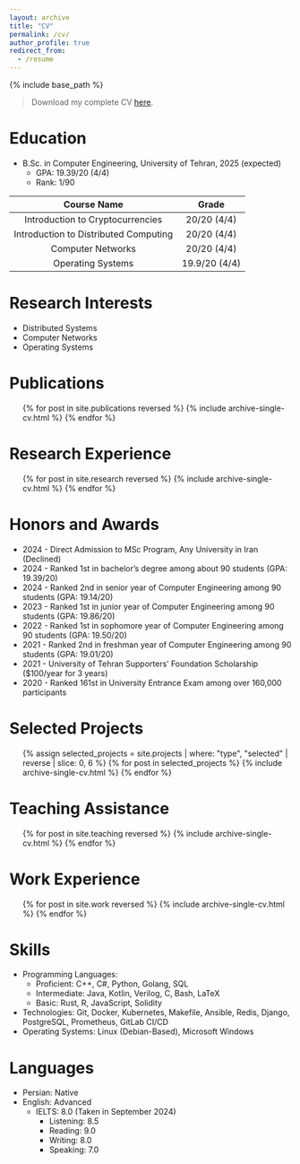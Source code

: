 ```yaml
---
layout: archive
title: "CV"
permalink: /cv/
author_profile: true
redirect_from:
  - /resume
---
```


{% include base_path %}

> Download my complete CV [here](/files/CV.pdf).

Education
======

* B.Sc. in Computer Engineering, University of Tehran, 2025 (expected)
  * GPA: 19.39/20 (4/4)
  * Rank: 1/90

|              Course Name              |      Grade     |
|:-------------------------------------:|:--------------:|
|    Introduction to Cryptocurrencies   |   20/20 (4/4)  |
| Introduction to Distributed Computing |   20/20 (4/4)  |
|           Computer Networks           |   20/20 (4/4)  |
|           Operating Systems           |  19.9/20 (4/4) |

Research Interests
======

* Distributed Systems
* Computer Networks
* Operating Systems

Publications
======
  <ul>{% for post in site.publications reversed %}
    {% include archive-single-cv.html %}
  {% endfor %}</ul>

Research Experience
======

  <ul>{% for post in site.research reversed %}
    {% include archive-single-cv.html %}
  {% endfor %}</ul>

Honors and Awards
======

* 2024 - Direct Admission to MSc Program, Any University in Iran (Declined)
* 2024 - Ranked 1st in bachelor’s degree among about 90 students (GPA: 19.39/20)
* 2024 - Ranked 2nd in senior year of Computer Engineering among 90 students (GPA: 19.14/20)
* 2023 - Ranked 1st in junior year of Computer Engineering among 90 students (GPA: 19.86/20)
* 2022 - Ranked 1st in sophomore year of Computer Engineering among 90 students (GPA: 19.50/20)
* 2021 - Ranked 2nd in freshman year of Computer Engineering among 90 students (GPA: 19.01/20)
* 2021 - University of Tehran Supporters’ Foundation Scholarship ($100/year for 3 years)
* 2020 - Ranked 161st in University Entrance Exam among over 160,000 participants

Selected Projects
======

  <ul>
  {% assign selected_projects = site.projects | where: "type", "selected" | reverse | slice: 0, 6 %}
  {% for post in selected_projects %}
    {% include archive-single-cv.html %}
  {% endfor %}
  </ul>

Teaching Assistance
======

  <ul>{% for post in site.teaching reversed %}
    {% include archive-single-cv.html %}
  {% endfor %}</ul>

Work Experience
======

  <ul>{% for post in site.work reversed %}
    {% include archive-single-cv.html %}
  {% endfor %}</ul>

Skills
======

* Programming Languages:
  * Proficient: C++, C#, Python, Golang, SQL
  * Intermediate: Java, Kotlin, Verilog, C, Bash, LaTeX
  * Basic: Rust, R, JavaScript, Solidity
* Technologies: Git, Docker, Kubernetes, Makefile, Ansible, Redis, Django, PostgreSQL, Prometheus, GitLab CI/CD
* Operating Systems: Linux (Debian-Based), Microsoft Windows

Languages
======

* Persian: Native
* English: Advanced
  * IELTS: 8.0 (Taken in September 2024)
    * Listening: 8.5
    * Reading: 9.0
    * Writing: 8.0
    * Speaking: 7.0

<!-- Talks
======
  <ul>{% for post in site.talks reversed %}
    {% include archive-single-talk-cv.html  %}
  {% endfor %}</ul> -->
